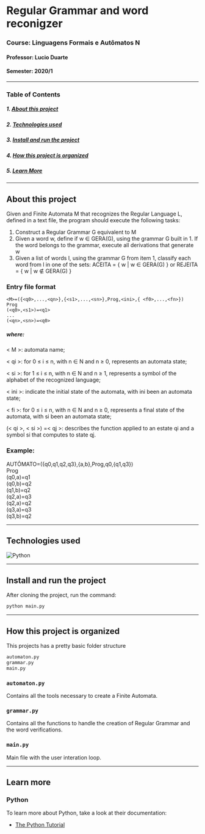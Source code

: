 # Regular Grammar and word reconigzer
### Course: Linguagens Formais e Autômatos N
#### Professor: Lucio Duarte
#### Semester: 2020/1
---

### Table of Contents

##### 1. [About this project](#about)

##### 2. [Technologies used](#stack)

##### 3. [Install and run the project](#installation)

##### 4. [How this project is organized](#organization)

##### 5. [Learn More](#learn-more)

---

<a name="about"></a>

## About this project

Given and Finite Automata M that recognizes the Regular Language L, defined in a text file, the program should execute the following tasks:

1. Construct a Regular Grammar G equivalent to M
2. Given a word w, define if w ∈ GERA(G), using the grammar G built in 1. If the word belongs to the grammar, execute all derivations that generate w
3. Given a list of words l, using the grammar G from item 1, classify each word from l in one of the sets: ACEITA = { w | w ∈ GERA(G) } or REJEITA = { w | w ∉ GERA(G) } 

### Entry file format
```
<M>=({<q0>,...,<qn>},{<s1>,...,<sn>},Prog,<ini>,{ <f0>,...,<fn>})
Prog
(<q0>,<s1>)=<q1>
...
(<qn>,<sn>)=<q0>
```

##### where:
  < M >: automata name;
  
  < qi >: for 0 ≤ i ≤ n, with n ∈ N and n ≥ 0, represents an automata state;
  
  < si >: for 1 ≤ i ≤ n, with n ∈ N and n ≥ 1, represents a symbol of the alphabet of the recognized language;
  
  < ini >: indicate the initial state of the automata, with ini been an automata state;
  
  < fi >: for 0 ≤ i ≤ n, with n ∈ N and n ≥ 0, represents a final state of the automata, with si been an automata state;
  
  (< qi >, < si >) =< qj >: describes the function applied to an estate qi and a symbol si that computes to state qj.


### Example:
AUTÔMATO=({q0,q1,q2,q3},{a,b},Prog,q0,{q1,q3})\
Prog\
(q0,a)=q1\
(q0,b)=q2\
(q1,b)=q2\
(q2,a)=q3\
(q2,a)=q2\
(q3,a)=q3\
(q3,b)=q2

---

<a name="stack"></a>

## Technologies used

![Python](https://img.shields.io/badge/Python-14354C?style=for-the-badge&logo=python&logoColor=white)

---

<a name="installation"></a>

## Install and run the project

After cloning the project, run the command:

```bash
python main.py
```

---

<a name="organization"></a>

## How this project is organized

This projects has a pretty basic folder structure

```bash
automaton.py
grammar.py
main.py
```

### `automaton.py`

Contains all the tools necessary to create a Finite Automata.

### `grammar.py`

Contains all the functions to handle the creation of Regular Grammar and the word verifications.

### `main.py`

Main file with the user interation loop.

---

<a name="learn-more"></a>

## Learn more

### Python

To learn more about Python, take a look at their documentation:

- [The Python Tutorial](https://docs.python.org/3/tutorial/index.html)
